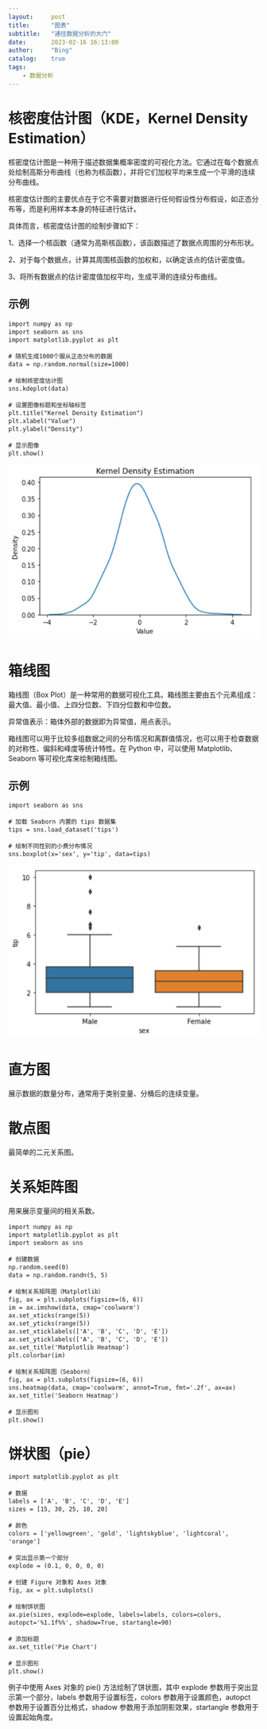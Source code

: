 ```yaml
---
layout:     post
title:      "图表"
subtitle:   "通往数据分析的大门"
date:       2023-02-16 16:13:00
author:     "Bing"
catalog:    true
tags:
    - 数据分析
---
```


# 核密度估计图（KDE，Kernel Density Estimation）
核密度估计图是一种用于描述数据集概率密度的可视化方法。它通过在每个数据点处绘制高斯分布曲线（也称为核函数），并将它们加权平均来生成一个平滑的连续分布曲线。

核密度估计图的主要优点在于它不需要对数据进行任何假设性分布假设，如正态分布等，而是利用样本本身的特征进行估计。

具体而言，核密度估计图的绘制步骤如下：

1、选择一个核函数（通常为高斯核函数），该函数描述了数据点周围的分布形状。

2、对于每个数据点，计算其周围核函数的加权和，以确定该点的估计密度值。

3、将所有数据点的估计密度值加权平均，生成平滑的连续分布曲线。

## 示例
```
import numpy as np
import seaborn as sns
import matplotlib.pyplot as plt

# 随机生成1000个服从正态分布的数据
data = np.random.normal(size=1000)

# 绘制核密度估计图
sns.kdeplot(data)

# 设置图像标题和坐标轴标签
plt.title("Kernel Density Estimation")
plt.xlabel("Value")
plt.ylabel("Density")

# 显示图像
plt.show()
```
![](/img/post/chart-kde.PNG)

# 箱线图
箱线图（Box Plot）是一种常用的数据可视化工具。箱线图主要由五个元素组成：最大值、最小值、上四分位数、下四分位数和中位数。

异常值表示：箱体外部的数据即为异常值，用点表示。

箱线图可以用于比较多组数据之间的分布情况和离群值情况，也可以用于检查数据的对称性、偏斜和峰度等统计特性。在 Python 中，可以使用 Matplotlib、Seaborn 等可视化库来绘制箱线图。

## 示例
```
import seaborn as sns

# 加载 Seaborn 内置的 tips 数据集
tips = sns.load_dataset('tips')

# 绘制不同性别的小费分布情况
sns.boxplot(x='sex', y='tip', data=tips)
```

![](/img/post/chart-box.PNG)

# 直方图
展示数据的数量分布，通常用于类别变量、分桶后的连续变量。

# 散点图
最简单的二元关系图。

# 关系矩阵图
用来展示变量间的相关系数。
```
import numpy as np
import matplotlib.pyplot as plt
import seaborn as sns

# 创建数据
np.random.seed(0)
data = np.random.randn(5, 5)

# 绘制关系矩阵图（Matplotlib）
fig, ax = plt.subplots(figsize=(6, 6))
im = ax.imshow(data, cmap='coolwarm')
ax.set_xticks(range(5))
ax.set_yticks(range(5))
ax.set_xticklabels(['A', 'B', 'C', 'D', 'E'])
ax.set_yticklabels(['A', 'B', 'C', 'D', 'E'])
ax.set_title('Matplotlib Heatmap')
plt.colorbar(im)

# 绘制关系矩阵图（Seaborn）
fig, ax = plt.subplots(figsize=(6, 6))
sns.heatmap(data, cmap='coolwarm', annot=True, fmt='.2f', ax=ax)
ax.set_title('Seaborn Heatmap')

# 显示图形
plt.show()
```

# 饼状图（pie）
```
import matplotlib.pyplot as plt

# 数据
labels = ['A', 'B', 'C', 'D', 'E']
sizes = [15, 30, 25, 10, 20]

# 颜色
colors = ['yellowgreen', 'gold', 'lightskyblue', 'lightcoral', 'orange']

# 突出显示第一个部分
explode = (0.1, 0, 0, 0, 0)

# 创建 Figure 对象和 Axes 对象
fig, ax = plt.subplots()

# 绘制饼状图
ax.pie(sizes, explode=explode, labels=labels, colors=colors, autopct='%1.1f%%', shadow=True, startangle=90)

# 添加标题
ax.set_title('Pie Chart')

# 显示图形
plt.show()
```
例子中使用 Axes 对象的 pie() 方法绘制了饼状图，其中 explode 参数用于突出显示第一个部分，labels 参数用于设置标签，colors 参数用于设置颜色，autopct 参数用于设置百分比格式，shadow 参数用于添加阴影效果，startangle 参数用于设置起始角度。